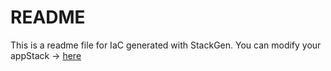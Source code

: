 # README
This is a readme file for IaC generated with StackGen.
You can modify your appStack -> [here](http://main.dev.stackgen.com/appstacks/7268b57a-44e8-45c0-abd9-bf902b6fdf0a)
